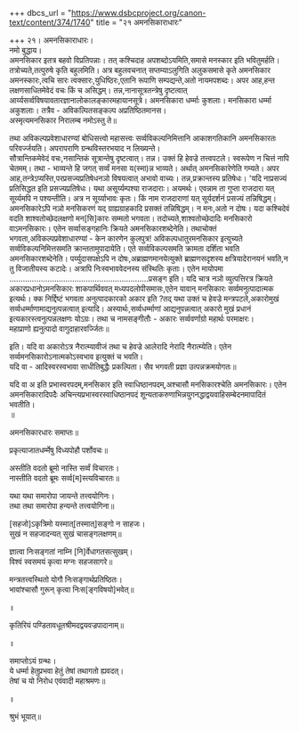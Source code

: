 +++
dbcs_url = "https://www.dsbcproject.org/canon-text/content/374/1740"
title = "२१ अमनसिकाराधारः"

+++
२१। अमनसिकाराधारः।  
नमो बुद्धाय।  
अमनसिकार इतत्र बहवो विप्रतिपन्नाः। तत् कश्चिदाह अपशब्दोऽयमिति,समासे मनस्कार इति भवितुमर्हति। तत्रोच्यते,तत्पुरुषे कृति बहुलमिति। अत्र बहुलवचनात् सप्तम्याऽलुगिति अलुकसमासे कृते अमनसिकार अमनस्कारः,त्वचि सारः त्वक्सारः,युधिष्ठिरः,एतानि रूपाणि सम्पद्यन्ते,अतो नायमपशब्दः। अपर आह,हन्त लक्षणसाधितमेवेदं वचः किं च असिद्धम्। तन्न,नानासूत्रतन्त्रेषु दृष्टत्वात् आर्य्यसर्व्वविषयावतारज्ञानालोकालङ्कारमहायानसूत्रे। अमनसिकारा धर्म्माः कुशलाः। मनसिकारा धर्म्मा अकुशलाः। तत्रैव -
अविकल्पितसङ्कल्प अप्रतिष्ठितमानस।  
अस्मृत्यमनसिकार निरालम्ब नमोऽस्तु ते॥

तथा अविकल्पप्रवेशाधारण्यां बोधिसत्त्वो महासत्त्वः सर्व्वविकल्पनिमित्तानि आकाशगतिकानि अमनसिकारतः परिवर्ज्जयति। अपरापराणि ग्रन्थविस्तरभयाद न
लिख्यन्ते।  
सौत्रान्तिकमेवेदं वचः,नसान्तिकं सूत्रान्तेषु दृष्टत्वात्। तन्न। उक्तं हि हेवज्रे तत्त्वपटले। स्वरूपेण न चित्तं नापि चेतमम्। तथा -
भाव्यन्ते हि जगत् सर्व्वं मनसा य(स्मा)न्न भाव्यते। अर्थात् अमनसिकारेणेति गम्यते। अपर आह,तन्त्रेऽप्यस्ति,परप्रसज्यप्रतिषेधनञो विषयत्वात् अभावो वाच्यः। तन्न,प्रक्रान्तस्य प्रतिषेधः। 'यदि नाप्रसज्यं प्रतिसिद्धत इति प्रसज्यप्रतिषेधः। यथा असूर्य्यम्पश्या राजदाराः। अयमर्थः। एवन्नाम ता गुप्ता राजदारा यत् सूर्य्यमपि न पश्यन्तीति। अत्र न सूर्य्याभावः कृतः। किं नाम राजदाराणां यत् सूर्यदर्शनं प्रसज्यं तन्निषिद्धम्। अमनसिकारेऽपि नञो मनसिकरणं यद् ग्राह्यग्राहकादि प्रसक्तं तन्निषिद्धम्। न मनः,अतो न दोषः। यदा कश्चिदेवं वदति शाश्वतोच्छेदलक्षणो मन[सि]कारः सम्मतो भगवता। तदोच्यते,शाश्वतोच्छेदादिः मनसिकारो वाऽमनसिकारः। एतेन सर्व्वासङ्गहानिः क्रियते अमनसिकारशब्देनेति। तथाचोक्तं भगवता,अविकल्पप्रवेशाधारण्यां - केन कारणेन कुलपुत्र!
अविकल्पधातुरमनसिकार इत्युच्यते सर्व्वविकल्पनिमित्तसमति क्रान्ततामुपादायेति। एते सर्व्वविकल्पसमति क्रामता दर्शिता भवति अमनसिकारशब्देनेति। पर्य्युदासपक्षेऽपि न दोषः,अब्राह्मणमानयेत्युक्ते ब्राह्मणसदृशस्य क्षत्रियादेरानयनं भवति,न तु विजातीयस्य कटादेः। अत्रापि निःस्वभाववेदनस्य संस्थितिः कृताः। एतेन मायोपमा ..............................................................प्रसङ्ग इति। यदि चात्र नञो व्युत्पत्तिरत्र क्रियते अकारप्रधानोऽमनसिकारः शाकपार्थिववत् मध्यपदलोपीसमासः,एतेन यावान् मनसिकारः सर्व्वमनुत्पादात्मक इत्यर्थः। क्क निर्द्दिष्टं भगवता अनुत्पादकारको अकार इति ?तद् यथा उक्तं च हेवज्रे मन्त्रपटले,अकारोमुखं सर्व्वधर्म्माणामाद्यनुत्पन्नत्वात् इत्यादि। अस्यार्थः,सर्व्वधर्म्माणां आद्यनुपन्नत्वात् अकारो मुखं प्रधानं इत्यकारस्त्वनुत्पन्नलक्षणः योऽग्रः। तथा च नामसङ्गीतौः -
अकारः सर्व्ववर्णाग्रो महार्थः परमाक्षरः।  
महाप्राणो ह्यनुत्पादो वागुदाहारवर्ज्जितः॥

इति। यदि वा अकारोऽत्र नैरात्म्यावीजं तथा च हेवज्रे आलेरादि नेरादि नैरात्म्येति। एतेन सर्व्वमनसिकारोऽनात्मकोऽस्वभाव इत्युक्तं च भवति।  
यदि वा -
आदिस्वरस्वभावा साधीतिबुद्धैः प्रकल्पिता। सैव भगवती प्रज्ञा उत्पन्नक्रमयोगतः॥

यदि वा अ इति प्रभास्वरपदम्,मनसिकार इति स्वाधिष्ठानपदम्,अश्चासौ मनसिकारश्चेति अमनसिकारः। एतेन अमनसिकारादिपदैः अचिन्त्यप्रभास्वरस्वाधिष्ठानपदं शून्यताकरुणाभिन्नयुगनद्धाद्वयवाहिसम्बेदनमापादितं भवतीति।  
॥

अमनसिकारधारः समाप्तः॥

प्रकृत्याजातधर्म्मेषु विध्यपोहौ पर्शोवचः॥

अस्तीति वदतो ब्रूमो नास्ति सर्व्वं विचारतः।  
नास्तीति वदतो ब्रूमः सर्व्व[म]स्त्यविचारतः॥

यथा यथा समारोपा जायन्ते तत्त्वयोगिनः।  
तथा तथा समारोपा हन्यन्ते तत्त्वयोगिना॥

[सहजो]ऽकृत्रिमो यस्मात्[तस्मात्]सङ्गो न साहजः।  
सुखं न सहजादन्यत् सुखं चासङ्गलक्षणम्॥

ज्ञात्वा निःसङ्गतां नाम्नि [नि]र्वेधागतसत्सुखम्।  
विश्वं स्वसमयं कृत्वा मग्नः सहजसागरे॥

मन्त्रतत्त्वस्थितो योगौ निःसङ्गार्थप्रतिष्ठितः।  
भावांश्चासौ गुरून् कृत्वा निःस[ङ्गविषयो]भवेत्॥

॥

कृतिरियं पण्डितावधूतश्रीमदद्वयवज्रपादानाम्॥

॥

समाप्तोऽयं ग्रन्थः।  
ये धर्म्मा हेतुप्रभवा हेतुं तेषां तथागतो ह्यवदत्।  
तेषां च यो निरोध एवंवादी महाश्रमणः॥

॥

श्रुभं भूयात्॥

